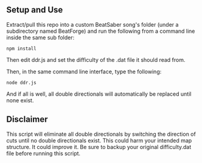 ## Setup and Use

Extract/pull this repo into a custom BeatSaber song's folder (under a subdirectory named BeatForge) and run the following from a command line inside the same sub folder:

`npm install`

Then edit ddr.js and set the difficulty of the .dat file it should read from.

Then, in the same command line interface, type the following:

`node ddr.js`

And if all is well, all double directionals will automatically be replaced until none exist.

## Disclaimer

This script will eliminate all double directionals by switching the direction of cuts until no double directionals exist. This could harm your intended map structure. It could improve it. Be sure to backup your original difficulty.dat file before running this script.